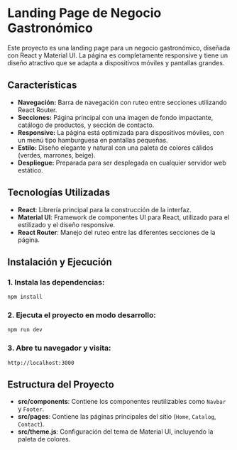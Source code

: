 # Landing Page de Negocio Gastronómico

Este proyecto es una landing page para un negocio gastronómico, diseñada con React y Material UI. La página es completamente responsive y tiene un diseño atractivo que se adapta a dispositivos móviles y pantallas grandes.

## Características

- **Navegación:** Barra de navegación con ruteo entre secciones utilizando React Router.
- **Secciones:** Página principal con una imagen de fondo impactante, catálogo de productos, y sección de contacto.
- **Responsive:** La página está optimizada para dispositivos móviles, con un menú tipo hamburguesa en pantallas pequeñas.
- **Estilo:** Diseño elegante y natural con una paleta de colores cálidos (verdes, marrones, beige).
- **Despliegue:** Preparada para ser desplegada en cualquier servidor web estático.

## Tecnologías Utilizadas

- **React**: Librería principal para la construcción de la interfaz.
- **Material UI**: Framework de componentes UI para React, utilizado para el estilizado y el diseño responsive.
- **React Router**: Manejo del ruteo entre las diferentes secciones de la página.

## Instalación y Ejecución

### 1. Instala las dependencias:

```bash
npm install
```

### 2. Ejecuta el proyecto en modo desarrollo:

```bash
npm run dev
```

### 3. Abre tu navegador y visita:

```
http://localhost:3000
```

## Estructura del Proyecto

- **src/components**: Contiene los componentes reutilizables como `Navbar` y `Footer`.
- **src/pages**: Contiene las páginas principales del sitio (`Home`, `Catalog`, `Contact`).
- **src/theme.js**: Configuración del tema de Material UI, incluyendo la paleta de colores.

